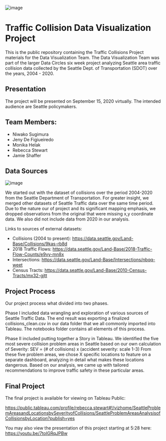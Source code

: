 
![image](https://user-images.githubusercontent.com/61078217/92278821-de522d80-eeaa-11ea-85b6-7c4586f23508.png)

# Traffic Collision Data Visualization Project

This is the public repository containing the Traffic Collisions Project materials for the Data Visualization Team. The Data Visualization Team was part of the larger Data Circles six week project analyzing Seattle area traffic collision data collected by the Seattle Dept. of Transportation (SDOT) over the years, 2004 - 2020.

## Presentation

The project will be presented on September 15, 2020 virtually. The intended audience are Seattle policymakers.

## Team Members:

- Niwako Sugimura  
- Jeny De Figiueiredo  
- Monika Helak  
- Rebecca Stewart  
- Jamie Shaffer

## Data Sources

![image](https://user-images.githubusercontent.com/61078217/92818969-2676c180-f37d-11ea-9280-3138df7c621b.png)

We started out with the dataset of collisions over the period 2004-2020 from the Seattle Department of Transportation. For greater insight, we merged other datasets of Seattle Traffic data over the same time period. Due to the nature our of project and its significant mapping emphasis, we dropped observations from the original that were missing x,y coordinate data. We also did not include data from 2020 in our analysis.

Links to sources of external datasets:

- Collisions (2004 to present): https://data.seattle.gov/Land-Base/Collisions/9kas-rb8d
- 2018 Traffic Flows: https://data.seattle.gov/Land-Base/2018-Traffic-Flow-Counts/e9vy-mn8x 
- Intersections: https://data.seattle.gov/Land-Base/Intersections/nbqq-weet
- Census Tracts: https://data.seattle.gov/Land-Base/2010-Census-Tracts/mx32-gjtt


## Project Process

Our project process what divided into two phases. 

Phase I included data wrangling and exploration of various sources of Seattle Traffic Data. The end result was exporting a finalized collisions_clean.csv in our data folder that we all commonly imported into Tableau. The notebooks folder contains all elements of this process.

Phase II included putting together a Story in Tableau. We identified the five most severe collision problem areas in Seattle based on our own calculation of Severity: SEV = (# of collisions) x (accident severity: scale 1-3) 
From these five problem areas, we chose X specific locations to feature on a separate dashboard, analyzing in detail what makes these locations dangerous. Based on our analysis, we came up with tailored recommendations to improve traffic safety in these particular areas.


## Final Project 
The final project is available for viewing on Tableau Public:

https://public.tableau.com/profile/rebecca.stewart#!/vizhome/SeattleProblemAreasandLocationsbySeverityofCollisions/SeattleProblemAreasAnalysisofCollisionsbyLocation?publish=yes

You may also view the presentation of this project starting at 5:28 here:  https://youtu.be/7toIGRqJPBw
